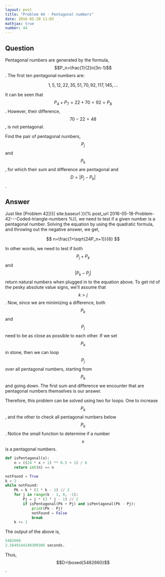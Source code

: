 ```yaml
---
layout: post
title: "Problem 44 - Pentagonal numbers"
date: 2016-05-20 11:03
mathjax: true
number: 44
---
```


## Question

Pentagonal numbers are generated by the formula, $$P_n=\frac{1}{2}n(3n-1)$$. The first ten pentagonal numbers are:


$$
1,5,12,22,35,51,70,92,117,145,\dots
$$


It can be seen that $$P_4+P_7=22+70=92=P_8$$. However, their difference, $$70-22=48$$, is not pentagonal.

Find the pair of pentagonal numbers, $$P_j$$ and $$P_k$$, for which their sum and difference are pentagonal and $$D=\lvert P_j - P_k\rvert $$.

## Answer

Just like [Problem 42]({{ site.baseurl }}{% post_url 2016-05-18-Problem-42---Coded-triangle-numbers %}), we need to test if a given number is a pentagonal number. Solving the equation by using the quadratic formula, and throwing out the negative answer, we get,


$$
n=\frac{1+\sqrt{24P_n+1}}{6}
$$


In other words, we need to test if both $$P_j+P_k$$ and $$\lvert P_k-P_j \rvert$$ return natural numbers when plugged in to the equation above. To get rid of the pesky absolute value signs, we'll assume that $$k>j$$. Now, since we are minimizing a difference, both $$P_k$$ and $$P_j$$ need to be as close as possible to each other. If we set $$P_k$$ in stone, then we can loop $$P_j$$ over all pentagonal numbers, starting from $$P_k$$ and going down. The first sum and difference we encounter that are pentagonal numbers themselves is our answer.

Therefore, this problem can be solved using two for loops: One to increase $$P_k$$, and the other to check all pentagonal numbers below $$P_k$$. Notice the small function to determine if a number $$x$$ is a pentagonal numbers.

```python
def isPentagonal(x):
    n = ((24 * x + 1) ** 0.5 + 1) / 6
    return int(n) == n

notFound = True
k = 2
while notFound:
    Pk = k * (3 * k - 1) // 2
    for j in range(k - 1, 0, -1):
        Pj = j * (3 * j - 1) // 2
        if isPentagonal(Pk + Pj) and isPentagonal(Pk - Pj):
            print(Pk - Pj)
            notFound = False
            break
    k += 1
```

The output of the above is,

```python
5482660
2.5649144140300306 seconds.
```

Thus, $$D=\boxed{5482660}$$.
